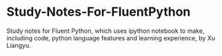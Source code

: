 # Study-Notes-For-FluentPython
 Study notes for Fluent Python, which uses ipython notebook to make, including code, python language features and learning experience, by Xu Liangyu.
